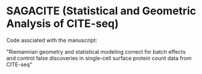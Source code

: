 # SAGACITE (Statistical and Geometric Analysis of CITE-seq)

Code assciated with the manuscript:

"Riemannian geometry and statistical modeling correct for batch effects and control false discoveries in single-cell surface protein count data from CITE-seq"
